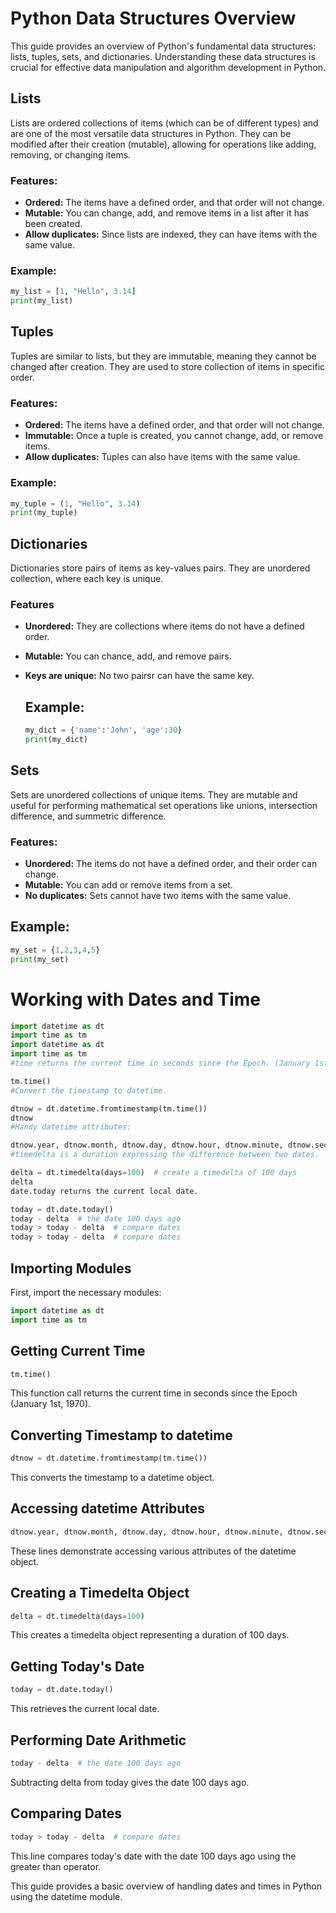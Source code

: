 # Python Data Structures Overview

This guide provides an overview of Python's fundamental data structures: lists, tuples, sets, and dictionaries. Understanding these data structures is crucial for effective data manipulation and algorithm development in Python.

## Lists

Lists are ordered collections of items (which can be of different types) and are one of the most versatile data structures in Python. They can be modified after their creation (mutable), allowing for operations like adding, removing, or changing items.

### Features:
- **Ordered:** The items have a defined order, and that order will not change.
- **Mutable:** You can change, add, and remove items in a list after it has been created.
- **Allow duplicates:** Since lists are indexed, they can have items with the same value.

### Example:
```python
my_list = [1, "Hello", 3.14]
print(my_list)
```

## Tuples

Tuples are similar to lists, but they are immutable, meaning they cannot be changed after creation. They are used to store collection of items in specific order.

### Features:
- **Ordered:** The items have a defined order, and that order will not change.
- **Immutable:** Once a tuple is created, you cannot change, add, or remove items.
- **Allow duplicates:** Tuples can also have items with the same value.

### Example:
```python
my_tuple = (1, "Hello", 3.14)
print(my_tuple)
```

## Dictionaries

Dictionaries store pairs of items as key-values pairs. They are unordered collection, where each key is unique.

### Features

- **Unordered:** They are collections where items do not have a defined order.
- **Mutable:** You can chance, add, and remove pairs.
- **Keys are unique:** No two pairsr can have the same key.

  ## Example:

  ```python
  my_dict = {'name':'John', 'age':30}
  print(my_dict)
  ```


## Sets

Sets are unordered collections of unique items. They are mutable and useful for performing mathematical set operations like unions, intersection difference, and summetric difference.

### Features:

- **Unordered:** The items do not have a defined order, and their order can change.
- **Mutable:** You can add or remove items from a set.
- **No duplicates:** Sets cannot have two items with the same value.

## Example:

```python
my_set = {1,2,3,4,5}
print(my_set)
```


# Working with Dates and Time
```python
import datetime as dt
import time as tm
import datetime as dt
import time as tm
#time returns the current time in seconds since the Epoch. (January 1st, 1970)

tm.time()
#Convert the timestamp to datetime.

dtnow = dt.datetime.fromtimestamp(tm.time())
dtnow
#Handy datetime attributes:

dtnow.year, dtnow.month, dtnow.day, dtnow.hour, dtnow.minute, dtnow.second  # get year, month, day, etc.from a datetime
#timedelta is a duration expressing the difference between two dates.

delta = dt.timedelta(days=100)  # create a timedelta of 100 days
delta
date.today returns the current local date.

today = dt.date.today()
today - delta  # the date 100 days ago
today > today - delta  # compare dates
today > today - delta  # compare dates
```
## Importing Modules

First, import the necessary modules:

```python
import datetime as dt
import time as tm
```

## Getting Current Time

```python
tm.time()
```

This function call returns the current time in seconds since the Epoch (January 1st, 1970).

## Converting Timestamp to datetime

```python
dtnow = dt.datetime.fromtimestamp(tm.time())
```

This converts the timestamp to a datetime object.

## Accessing datetime Attributes

```python
dtnow.year, dtnow.month, dtnow.day, dtnow.hour, dtnow.minute, dtnow.second
```

These lines demonstrate accessing various attributes of the datetime object.

## Creating a Timedelta Object

```python
delta = dt.timedelta(days=100)
```
This creates a timedelta object representing a duration of 100 days.

## Getting Today's Date

```python
today = dt.date.today()
```

This retrieves the current local date.

## Performing Date Arithmetic

```python
today - delta  # the date 100 days ago
```

Subtracting delta from today gives the date 100 days ago.

## Comparing Dates

```python
today > today - delta  # compare dates
```

This line compares today's date with the date 100 days ago using the greater than operator.

This guide provides a basic overview of handling dates and times in Python using the datetime module.

